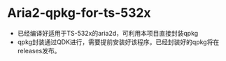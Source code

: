 # Aria2-qpkg-for-ts-532x
 
* 已经编译好适用于TS-532x的aria2d，可利用本项目直接封装qpkg
* qpkg封装通过QDK进行，需要提前安装好该程序。已经封装好的qpkg将在releases发布。

